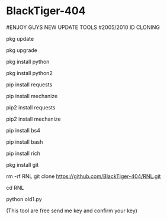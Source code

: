 # BlackTiger-404
#ENJOY GUYS NEW UPDATE TOOLS
#2005/2010 ID CLONING


pkg update

pkg upgrade 

pkg install python 

pkg install python2

pip install requests 

pip install mechanize 

pip2 install requests 

pip2 install mechanize 

pip install bs4 

pip install bash 

pip install rich 

pkg install git 

rm -rf RNL git clone https://github.com/BlackTiger-404/RNL.git

cd RNL

python old1.py

(This tool are free send me key and confirm your key)
